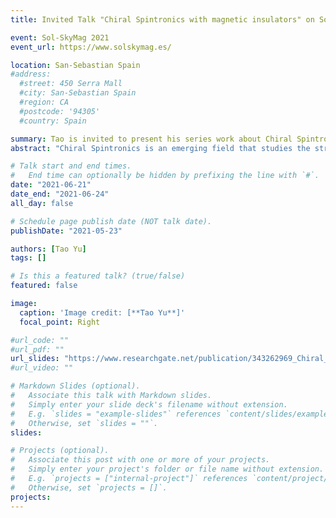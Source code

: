 ```yaml
---
title: Invited Talk "Chiral Spintronics with magnetic insulators" on Sol-SkyMag 2021, San-Sebastian Spain, June 21-24 (2021)

event: Sol-SkyMag 2021
event_url: https://www.solskymag.es/

location: San-Sebastian Spain
#address:
  #street: 450 Serra Mall
  #city: San-Sebastian Spain
  #region: CA
  #postcode: '94305'
  #country: Spain

summary: Tao is invited to present his series work about Chiral Spintronics on Sol-SkyMag 2021 conference.
abstract: "Chiral Spintronics is an emerging field that studies the structural (static) and dynamical chirality in spintronics. For the dynamical chirality here, in the literature different terms are used to emphasize different aspects of the same thing. “Unidirectional” refers to the current direction, “chirality” is a fundamental symmetry property that governs this direction, while “nonreciprocity” is an asymmetry of mutual interactions in coherent systems by broken symmetries, of which unidirectionality is an extreme consequence. Here, the theory and experimental realization of dynamical chiral coupling among magnon, photon, phonon, and electron are summarized and explained universally. The novel dynamics adds functionality to downscaled spintronics devices, such as non-contact chiral pumping, unidirectional spin transport, chiral Seebeck, magnonic non-Hermitian skin effect, spin blockage/trap with perfect energy/spin transfer between two magnets, nonreciprocal level attraction, and phonon/magnon/microwave photon/electron spin diode effects."

# Talk start and end times.
#   End time can optionally be hidden by prefixing the line with `#`.
date: "2021-06-21"
date_end: "2021-06-24"
all_day: false

# Schedule page publish date (NOT talk date).
publishDate: "2021-05-23"

authors: [Tao Yu]
tags: []

# Is this a featured talk? (true/false)
featured: false

image:
  caption: 'Image credit: [**Tao Yu**]'
  focal_point: Right

#url_code: ""
#url_pdf: ""
url_slides: "https://www.researchgate.net/publication/343262969_Chiral_Spintronics"
#url_video: ""

# Markdown Slides (optional).
#   Associate this talk with Markdown slides.
#   Simply enter your slide deck's filename without extension.
#   E.g. `slides = "example-slides"` references `content/slides/example-slides.md`.
#   Otherwise, set `slides = ""`.
slides:

# Projects (optional).
#   Associate this post with one or more of your projects.
#   Simply enter your project's folder or file name without extension.
#   E.g. `projects = ["internal-project"]` references `content/project/deep-learning/index.md`.
#   Otherwise, set `projects = []`.
projects:
---
```





